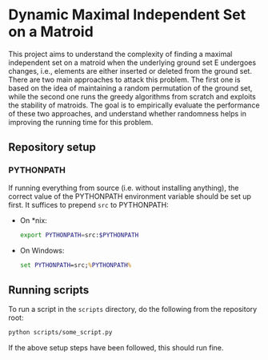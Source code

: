  # Dynamic Maximal Independent Set on a Matroid

This project aims to understand the complexity of finding a maximal independent set on a matroid when the underlying ground 
set E undergoes changes, i.e., elements are either inserted or deleted from the ground set. 
There are two main approaches to attack this problem. The first one is based on the idea of maintaining a random permutation of the ground set, while the second one runs the greedy algorithms from scratch and exploits the stability of matroids. 
The goal is to empirically evaluate the performance of these two approaches, and understand whether randomness helps in improving the running time for this problem.

## Repository setup

### PYTHONPATH

If running everything from source (i.e. without installing anything), the correct value of the PYTHONPATH environment variable should be set up first.
It suffices to prepend `src` to PYTHONPATH:

- On *nix:
    ```bash
    export PYTHONPATH=src:$PYTHONPATH
    ```
- On Windows:
    ```cmd
    set PYTHONPATH=src;%PYTHONPATH%
    ```
  

## Running scripts

To run a script in the `scripts` directory, do the following from the repository root:

```bash
python scripts/some_script.py
```

If the above setup steps have been followed, this should run fine.

